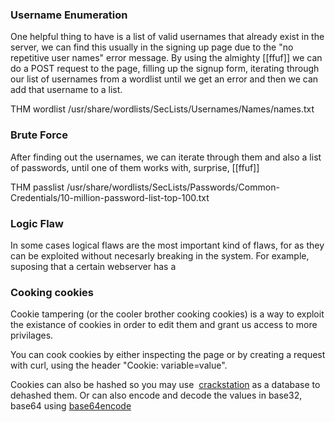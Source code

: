### Username Enumeration
One helpful thing to have is a list of valid usernames that already exist in the server, we can find this usually in the signing up page due to the "no repetitive user names" error message.
By using the almighty [[ffuf]] we can do a POST request to the page, filling up the signup form, iterating through our list of usernames from a wordlist until we get an error and then we can add that username to a list.

THM wordlist
/usr/share/wordlists/SecLists/Usernames/Names/names.txt

### Brute Force
After finding out the usernames, we can iterate through them and also a list of passwords, until one of them works with, surprise, [[ffuf]]

THM passlist
/usr/share/wordlists/SecLists/Passwords/Common-Credentials/10-million-password-list-top-100.txt

### Logic Flaw
In some cases logical flaws are the most important kind of flaws, for as they can be exploited without necesarly breaking in the system. For example, suposing that a certain webserver has a 

### Cooking cookies
Cookie tampering (or the cooler brother cooking cookies) is a way to exploit the existance of cookies in order to edit them and grant us access to more privilages.

You can cook cookies by either inspecting the page or by creating a request with curl, using the header "Cookie: variable=value".

Cookies can also be hashed so you may use  [crackstation](https://crackstation.net/) as a database to dehashed them. Or can also encode and decode the values in base32, base64 using [base64encode](https://www.base64encode.org/es/) 